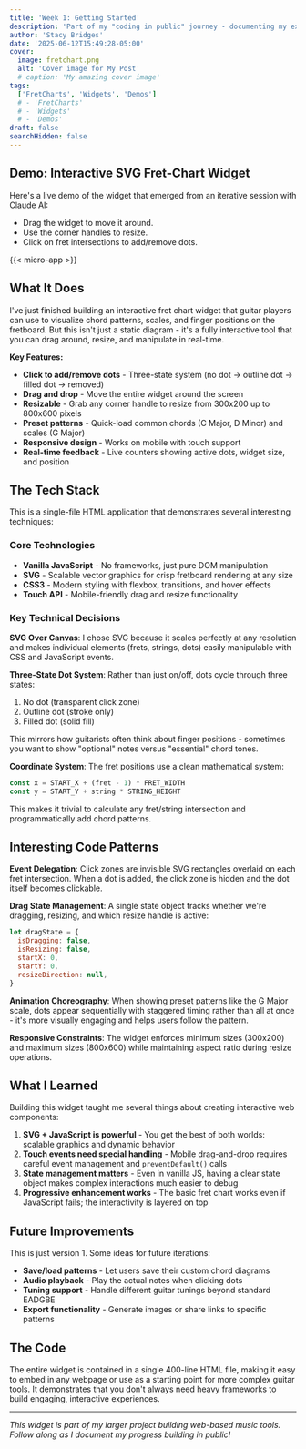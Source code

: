 ```yaml
---
title: 'Week 1: Getting Started'
description: 'Part of my "coding in public" journey - documenting my experiments and weird ideas for music apps and MVPs. 🎸'
author: 'Stacy Bridges'
date: '2025-06-12T15:49:28-05:00'
cover:
  image: fretchart.png
  alt: 'Cover image for My Post'
  # caption: 'My amazing cover image'
tags:
  ['FretCharts', 'Widgets', 'Demos']
  # - 'FretCharts'
  # - 'Widgets'
  # - 'Demos'
draft: false
searchHidden: false
---
```


<!-- ## Accordion: TEST

{{< details title="Click to expand" >}}
This content will be hidden until clicked.
{{< /details >}} -->

## Demo: Interactive SVG Fret-Chart Widget

Here's a live demo of the widget that emerged from an iterative session with Claude AI:

- Drag the widget to move it around.
- Use the corner handles to resize.
- Click on fret intersections to add/remove dots.

{{< micro-app >}}

## What It Does

I've just finished building an interactive fret chart widget that guitar players can use to visualize chord patterns, scales, and finger positions on the fretboard. But this isn't just a static diagram - it's a fully interactive tool that you can drag around, resize, and manipulate in real-time.

**Key Features:**

- **Click to add/remove dots** - Three-state system (no dot → outline dot → filled dot → removed)
- **Drag and drop** - Move the entire widget around the screen
- **Resizable** - Grab any corner handle to resize from 300x200 up to 800x600 pixels
- **Preset patterns** - Quick-load common chords (C Major, D Minor) and scales (G Major)
- **Responsive design** - Works on mobile with touch support
- **Real-time feedback** - Live counters showing active dots, widget size, and position

## The Tech Stack

This is a single-file HTML application that demonstrates several interesting techniques:

### Core Technologies

- **Vanilla JavaScript** - No frameworks, just pure DOM manipulation
- **SVG** - Scalable vector graphics for crisp fretboard rendering at any size
- **CSS3** - Modern styling with flexbox, transitions, and hover effects
- **Touch API** - Mobile-friendly drag and resize functionality

### Key Technical Decisions

**SVG Over Canvas**: I chose SVG because it scales perfectly at any resolution and makes individual elements (frets, strings, dots) easily manipulable with CSS and JavaScript events.

**Three-State Dot System**: Rather than just on/off, dots cycle through three states:

1. No dot (transparent click zone)
2. Outline dot (stroke only)
3. Filled dot (solid fill)

This mirrors how guitarists often think about finger positions - sometimes you want to show "optional" notes versus "essential" chord tones.

**Coordinate System**: The fret positions use a clean mathematical system:

```javascript
const x = START_X + (fret - 1) * FRET_WIDTH
const y = START_Y + string * STRING_HEIGHT
```

This makes it trivial to calculate any fret/string intersection and programmatically add chord patterns.

## Interesting Code Patterns

**Event Delegation**: Click zones are invisible SVG rectangles overlaid on each fret intersection. When a dot is added, the click zone is hidden and the dot itself becomes clickable.

**Drag State Management**: A single state object tracks whether we're dragging, resizing, and which resize handle is active:

```javascript
let dragState = {
  isDragging: false,
  isResizing: false,
  startX: 0,
  startY: 0,
  resizeDirection: null,
}
```

**Animation Choreography**: When showing preset patterns like the G Major scale, dots appear sequentially with staggered timing rather than all at once - it's more visually engaging and helps users follow the pattern.

**Responsive Constraints**: The widget enforces minimum sizes (300x200) and maximum sizes (800x600) while maintaining aspect ratio during resize operations.

## What I Learned

Building this widget taught me several things about creating interactive web components:

1. **SVG + JavaScript is powerful** - You get the best of both worlds: scalable graphics and dynamic behavior
2. **Touch events need special handling** - Mobile drag-and-drop requires careful event management and `preventDefault()` calls
3. **State management matters** - Even in vanilla JS, having a clear state object makes complex interactions much easier to debug
4. **Progressive enhancement works** - The basic fret chart works even if JavaScript fails; the interactivity is layered on top

## Future Improvements

This is just version 1. Some ideas for future iterations:

- **Save/load patterns** - Let users save their custom chord diagrams
- **Audio playback** - Play the actual notes when clicking dots
- **Tuning support** - Handle different guitar tunings beyond standard EADGBE
- **Export functionality** - Generate images or share links to specific patterns

## The Code

The entire widget is contained in a single 400-line HTML file, making it easy to embed in any webpage or use as a starting point for more complex guitar tools. It demonstrates that you don't always need heavy frameworks to build engaging, interactive experiences.

---

_This widget is part of my larger project building web-based music tools. Follow along as I document my progress building in public!_

